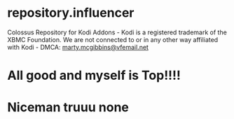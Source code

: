 # repository.influencer
Colossus Repository for Kodi Addons - Kodi is a registered trademark of the XBMC Foundation. We are not connected to or in any other way affiliated with Kodi - DMCA: marty.mcgibbins@vfemail.net
# All good and myself is Top!!!!
# Niceman truuu none
